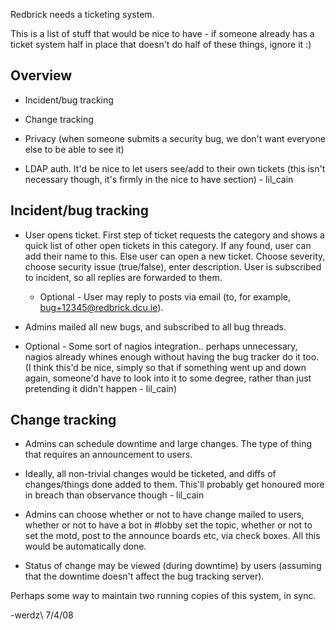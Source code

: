 Redbrick needs a ticketing system.

This is a list of stuff that would be nice to have - if someone already has a ticket system half in place that doesn't do half of these things, ignore it :)

## Overview

*  Incident/bug tracking

*  Change tracking

*  Privacy (when someone submits a security bug, we don't want everyone else to be able to see it)

*  LDAP auth. It'd be nice to let users see/add to their own tickets (this isn't necessary though, it's firmly in the nice to have section) - lil_cain

## Incident/bug tracking

*  User opens ticket. First step of ticket requests the category and shows a quick list of other open tickets in this category. If any found, user can add their name to this. Else user can open a new ticket. Choose severity, choose security issue (true/false), enter description. User is subscribed to incident, so all replies are forwarded to them.
    * Optional - User may reply to posts via email (to, for example, bug+12345@redbrick.dcu.ie).

*  Admins mailed all new bugs, and subscribed to all bug threads.

*  Optional - Some sort of nagios integration.. perhaps unnecessary, nagios already whines enough without having the bug tracker do it too. (I think this'd be nice, simply so that if something went up and down again, someone'd have to look into it to some degree, rather than just pretending it didn't happen - lil_cain)

## Change tracking

*  Admins can schedule downtime and large changes. The type of thing that requires an announcement to users.

*  Ideally, all non-trivial changes would be ticketed, and diffs of changes/things done added to them. This'll probably get honoured more in breach than observance though - lil_cain

*  Admins can choose whether or not to have change mailed to users, whether or not to have a bot in #lobby set the topic, whether or not to set the motd, post to the announce boards etc, via check boxes. All this would be automatically done.

*  Status of change may be viewed (during downtime) by users (assuming that the downtime doesn't affect the bug tracking server).

Perhaps some way to maintain two running copies of this system, in sync.

-werdz\\
7/4/08
